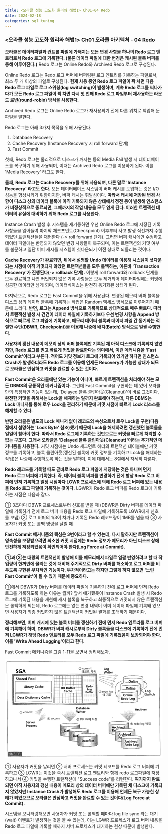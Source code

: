 ```yaml
---
title: <오라클 성능 고도화 원리와 해법1> Ch01-04 Redo
date: 2024-02-18
categories: sql tuning
---
```



### <오라클 성능 고도화 원리와 해법1> Ch01 오라클 아키텍처 - 04 Redo

**오라클은 데이터파일과 컨트롤 파일에 가해지는 모든 변경 사항을 하나의 Redo 로그 엔트리로서 Redo 로그에 기록한다. (물론 데이터 파일에 대한 변경은 캐시된 블록 버퍼를 통해 이루어진다.)** Redo 로그는 Online Redo와 Archived Redo 로그로 구성된다.

Online Redo 로그는 Redo 로그 버퍼에 버퍼링된 로그 엔트리를 기록하는 파일로서, 최소 두 개 이상의 파일로 구성된다. **현재 사용 중인 Redo 로그 파일이 꽉 차면 다음 Redo 로그 파일로 로그 스위칭(log switching)이 발생하며, 계속 Redo 로그를 써나가다가 모든 Redo 로그 파일이 꽉 차면 다시 첫 번째 Redo 로그 파일부터 재사용하는 라운드 로빈(round-robin) 방식을 사용한다.**

Archived Redo 로그는 Online Redo 로그가 재사용되기 전에 다른 위치로 백업해 둔 파일을 말한다.

Redo 로그는 아래 3가지 목적을 위해 사용된다.

1. Database Recovery
2. Cache Recovery (Instance Recovery 시 roll forward 단계)
3. Fast Commit

첫째, Redo 로그는 물리적으로 디스크가 깨지는 등의 Media Fail 발생 시 데이터베이스를 복구하기 위해 사용되며, 이때는 Archived Redo 로그를 이용하게 된다. 이를 'Media Recovery' 라고도 한다.

**둘째, Redo 로그는 Cache Recovery를 위해 사용되며, 다른 말로 'Instance Recovery' 라고도 한다.** 모든 데이터베이스 시스템이 버퍼 캐시를 도입하는 것은 I/O 성능을 향상시키기 위함이지만, 버퍼 캐시는 휘발성이다. **따라서 캐시에 저장된 변경 사항이 디스크 상의 데이터 블록에 아직 기록되지 않은 상태에서 정전 등이 발생해 인스턴스가 비정상적으로 종료되면, 그때까지의 작업 내용을 모두 잃게 된다. 이러한 트랜잭션 데이터의 유실에 대비하기 위해 Redo 로그를 사용한다.**

Instance Crash 발생 후 시스템을 재기동하면 우선 Online Redo 로그에 저장된 기록 사항들을 읽어들여 마지막 체크포인트(Checkpoint) 이후부터 사고 발생 직전까지 수행되었던 트랜잭션들을 재현한다 (-> roll forward 단계). 그러면 버퍼 캐시에만 수정하고 데이터 파일에는 반영되지 않았던 변경 사항들이 복구되며, 이는 트랜잭션의 커밋 여부를 불문하고 일단 버퍼 캐시를 시스템이 셧다운되기 이전 상태로 되돌리는 것이다.

**Cache Recovery가 완료되면, 뒤에서 설명할 Undo 데이터를 이용해 시스템이 셧다운되는 시점에 아직 커밋되지 않았던 트랜잭션들을 모두 롤백하는, 이른바 'Transaction Recovery'가 진행된다(-> rollback 단계).** 이렇게 roll forward와 rollback 단계를 모두 완료하고 나면 커밋되지 않은 기록 사항들은 모두 제거되어 데이터파일에는 커밋에 성공한 데이터만 남게 되며, 데이터베이스는 완전히 동기화된 상태가 된다.

마지막으로, Redo 로그는 Fast Commit을 위해 사용된다. 변경된 메모리 버퍼 블록을 디스크 상의 데이터 블록에 기록하는 작업은 Random 액세스 방식으로 이루어지기 때문에 느리다. **반면, 로그는 Append 방식으로 기록하므로 상대적으로 매우 빠르다. 따라서 트랜잭션 발생 시 건건이 데이터 파일에 기록하기보다 우선 변경 사항을 Append 방식으로 빠르게 로그 파일에 기록하고, 메모리 데이터 블록과 데이터 파일 간 동기화는 적절한 수단(DBWR, Checkpoint)을 이용해 나중에 배치(Batch) 방식으로 일괄 수행한다.**

**사용자의 갱신 내용이 메모리 상의 버퍼 블록에만 기록된 채 아직 디스크에 기록되지 않았지만, Redo 로그를 믿고 빠르게 커밋을 완료한다는 의미에서, 이런 메커니즘을 'Fast Commit'이라고 부른다. 적어도 커밋 정보가 로그에 기록되어 있기만 하다면 인스턴스 Crash가 발생하더라도 Redo 로그를 이용해 언제든 Recovery가 가능한 상태가 되므로 오라클은 안심하고 커밋을 완료할 수 있는 것이다.**

**Fast Commit은 오라클에만 있는 기능이 아니며, 빠르게 트랜잭션을 처리해야 하는 모든 DBMS의 공통적인 메커니즘이다.** 그런데 Fast Commit을 구현하는 데 있어 오라클만의 특징적인 기능이 있는데, 'Delayed 블록 클린아웃(Cleanout)'이 바로 그것이다. **완전한 커밋을 위해서는 Lock을 해제하는 일까지 완료해야 하는데, 다른 DBMS는 Lock 매니저를 통해 로우 Lock을 관리하기 때문에 커밋 시점에 빠르게 Lock 리소스를 해제할 수 있다.**

**반면 오라클은 별도의 Lock 매니저 없이 레코드의 속성으로서 로우 Lock을 구현(다음 절에서 설명하는 'Lock Byte' 참조)했기 때문에 Lock을 해제하려면 갱신했던 블록들을 일일이 찾아야 한다. 따라서 Redo 로그에 기록하는 것만으로는 커밋을 빠르게 처리할 수 없는 구조다. 그래서 오라클은 'Delayed 블록 클린아웃(Cleanout)'이라는 추가적인 메커니즘을 사용한다.** 커밋 시점에는 Undo 세그먼트 헤더의 트랜잭션 테이블에만 커밋 정보를 기록하고, 블록 클린아웃(갱신된 블록에 커밋 정보를 기록하고 Lock을 해제하는 작업)은 나중에 수행하도록 하는 것을 말하며, 이에 대해서는 8절에서 자세히 다룬다.

**Redo 레코드를 기록할 때도 곧바로 Redo 로그 파일에 저장하는 것은 아니며 먼저 Redo 로그 버퍼에 기록한다. 즉, 데이터 블록 버퍼를 변경하기 전에 항상 Redo 로그 버퍼에 먼저 기록하고 일정 시점마다 LGWR 프로세스에 의해 Redo 로그 버퍼에 있는 내용을 Redo 로그 파일에 기록하는 것이다.** LGWR가 Redo 로그 버퍼를 Redo 로그에 기록하는 시점은 다음과 같다.

① 3초마다 DBWR 프로세스로부터 신호를 받을 때 (DBWR은 Dirty 버퍼를 데이터 파일에 기록하기 전에 로그 버퍼 내용을 Redo 로그 파일에 기록하도록 LGWR에게 신호를 보냄)
② 로그 버퍼의 1/3이 차거나 기록된 Redo 레코드량이 1MB를 넘을 때
③ 사용자가 커밋 또는 롤백 명령을 날릴 때

**Fast Commit 메커니즘의 핵심은 3번이라고 할 수 있는데, 다시 말하지만 트랜잭션이 영속성을 보장받으려면 최소한 커밋 시점에는 Redo 정보가 메모리가 아닌 디스크 상에 안전하게 저장되었음이 확인되어야 한다(Log Force at Commit).**

**①과 ②는 대량의 트랜잭션이 발생해 이를 메모리에서 파일로 일괄 반영하려고 할 때 작업량이 한꺼번에 몰리는 것에 대비해 주기적으로 Dirty 버퍼를 해소하고 로그 버퍼를 비우도록 구현된 부차적인 기능이다. 부차적이라고는 하지만 그렇게 하지 않으면 '느린 Fast Commit'이 될 수 있기 때문에 중요하다.**

①에서 DBWR가 Dirty 버퍼를 데이터 파일에 기록하기 전에 로그 버퍼에 먼저 Redo 로그를 기록하도록 하는 이유는 뭘까? 앞서 얘기했듯이 Instance Crash 발생 시 Redo 로그에 기록된 내용을 재현해 캐시 블록을 복구하고 최종적으로 커밋되지 않은 트랜잭션은 롤백하게 되는데, Redo 로그에는 없는 변경 내역이 이미 데이터 파일에 기록돼 있으면 사용자가 최종 커밋하지 않은 트랜잭션이 커밋된 결과를 초래하기 때문이다.

**정리해보면, 버퍼 캐시에 있는 블록 버퍼를 갱신하기 전에 먼저 Redo 엔트리를 로그 버퍼에 기록해야 하며, DBWR가 버퍼 캐시로부터 Dirty 블록들을 디스크에 기록하기 전에 먼저 LGWR가 해당 Redo 엔트리를 모두 Redo 로그 파일에 기록했음이 보장되어야 한다. 이를 'Write Ahead Logging'이라고 한다.**

Fast Commit 메커니즘을 그림 1-11을 보면서 정리해보자.

![](/assets/images/sqlp/1-01-11.png)

① 사용자가 커밋을 날리면 ② 서버 프로세스는 커밋 레코드를 Redo 로그 버퍼에 기록하고 ③ LGWR는 이것을 즉시 트랜잭션 로그 엔트리와 함께 redo 로그파일에 저장하고나서 ④ 커밋을 수행한 트랜잭션에 "Success code"를 리턴한다. **여기까지 완료되면 아직 사용자의 갱신 내용이 메모리 상의 데이터 버퍼에만 기록된 채 디스크에 기록되지 않았지만 Instance Crash가 발생해도 Redo 로그를 이용해 언제든 복구 가능한 상태가 되었으므로 오라클은 안심하고 커밋을 완료할 수 있는 것이다(Log Force at Commit).**

시스템을 모니터링해보면 사용자가 커밋 또는 롤백할 때마다 log file sync 라는 대기(wait) 이벤트가 발생하는 것을 볼 수 있는데, 이는 LGWR 프로세스가 로그 버퍼 내용을 Redo 로그 파일에 기록할 때까지 서버 프로세스가 대기하는 현상 때문에 발생한다.

